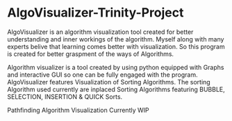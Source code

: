 # AlgoVisualizer-Trinity-Project
AlgoVisualizer is an algorithm visualization tool created for better understanding and inner workings of the algorithm. 
Myself along with many experts belive that learning comes better with visualization. So this program is created for better graspment of the ways of Algorithms.

Algorithm visualizer is a tool created by using python equipped with Graphs and interactive GUI so one can be fully engaged with the program.
AlgoVisualizer features Visualization of Sorting Algorithms. The sorting Algorithm used currently are inplaced Sorting Algorithms featuring 
BUBBLE, SELECTION, INSERTION & QUICK Sorts.

Pathfinding Algorithm Visualization Currently WIP
